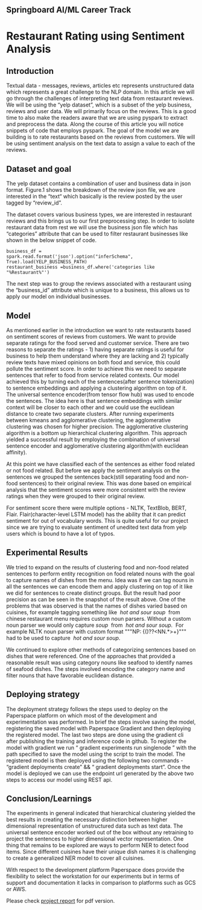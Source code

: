 ## Springboard AI/ML Career Track

# Restaurant Rating using Sentiment Analysis

## Introduction

Textual data - messages, reviews, articles
etc represents unstructured data which
represents a great challenge to the NLP
domain. In this article we will go through
the challenges of interpreting text data
from restaurant reviews. We will be using
the “yelp dataset”, which is a subset of the
yelp business, reviews and user data. We
will primarily focus on the reviews. This is
a good time to also make the readers
aware that we are using pyspark to
extract and preprocess the data. Along
the course of this article you will notice
snippets of code that employs pyspark.
The goal of the model we are building is
to rate restaurants based on the reviews
from customers. We will be using
sentiment analysis on the text data to
assign a value to each of the reviews.

## Dataset and goal

The yelp dataset contains a combination
of user and business data in json format.
Figure.1 shows the breakdown of the
review json file, we are interested in the
“text“ which basically is the review posted
by the user tagged by “review_id”.

The dataset covers various business
types, we are interested in restaurant
reviews and this brings us to our first
preprocessing step. In order to isolate
restaurant data from rest we will use the
business json file which has “categories”
attribute that can be used to filter
restaurant businesses like shown in the
below snippet of code.

```
business_df =
spark.read.format('json').option("inferSchema", True).load(YELP_BUSINESS_PATH)
restaurant_business =business_df.where('categories like "%Restaurant%"')
```

The next step was to group the reviews
associated with a restaurant using the
“business_id” attribute which is unique to
a business, this allows us to apply our
model on individual businesses.

## Model

As mentioned earlier in the introduction
we want to rate restaurants based on
sentiment scores of reviews from
customers. We want to provide separate
ratings for the food served and customer
service. There are two reasons to
separate the ratings - 1) having separate
ratings is useful for business to help them
understand where they are lacking and 2)
typically review texts have mixed opinions
on both food and service, this could
pollute the sentiment score.
In order to achieve this we need to
separate sentences that refer to food
from service related contexts. Our model
achieved this by turning each of the
sentences(after sentence tokenization) to
sentence embeddings and applying a
clustering algorithm on top of it. The
universal sentence encoder(from tensor
flow hub) was used to encode the
sentences. The idea here is that sentence
embeddings with similar context will be
closer to each other and we could use the
euclidean distance to create two separate
clusters. After running experiments
between kmeans and agglomerative
clustering, the agglomerative clustering
was chosen for higher precision. The
agglomerative clustering algorithm is a
bottom up hierarchical clustering
algorithm. This approach yielded a
successful result by employing the
combination of universal sentence
encoder and agglomerative clustering
algorithm(with euclidean affinity).

At this point we have classified each of the
sentences as either food related or not
food related. But before we apply the
sentiment analysis on the sentences we
grouped the sentences back(still
separating food and non-food sentences)
to their original review. This was done
based on empirical analysis that the
sentiment scores were more consistent
with the review ratings when they were
grouped to their original review.

For sentiment score there were multiple
options - NLTK, TextBlob, BERT, Flair.
Flair(character-level LSTM model) has the
ability that it can predict sentiment for out
of vocabulary words. This is quite useful
for our project since we are trying to
evaluate sentiment of unedited text data
from yelp users which is bound to have a
lot of typos.

## Experimental Results

We tried to expand on the results of
clustering food and non-food related
sentences to perform entity recognition
on food related nouns with the goal to
capture names of dishes from the menu.
Idea was if we can tag nouns in all the
sentences we can encode them and apply
clustering on top of it like we did for
sentences to create distinct groups. But
the result had poor precision as can be
seen in the snapshot of the result above.
One of the problems that was observed is
that the names of dishes varied based on
cuisines, for example tagging something
like ​ _hot and sour soup ​_ from chinese
restaurant menu requires custom noun
parsers. Without a custom noun parser
we would only capture ​ _soup ​_ from ​ _hot and
sour soup. ​_ For example NLTK noun parser
with custom format """NP:
{(<JJ><CC>)?<JJ>?<NN.*>+}""" had to be
used to capture ​ _hot and sour soup​_.

We continued to explore other methods
of categorizing sentences based on dishes
that were referenced. One of the
approaches that provided a reasonable
result was using category nouns like
seafood to identify names of seafood
dishes. The steps involved encoding the
category name and filter nouns that have
favorable euclidean distance.

## Deploying strategy

The deployment strategy follows the steps
used to deploy on the Paperspace
platform on which most of the
development and experimentation was
performed. In brief the steps involve
saving the model, registering the saved
model with Paperspace Gradient and then
deploying the registered model. The last
two steps are done using the gradient cli
after publishing the training and inference
code in github. To register the model with
gradient we run “​ gradient experiments run
singlenode​ ” with the path specified to save
the model using the script to train the
model. The registered model is then
deployed using the following two
commands -​ “gradient deployments create”
&& “​ gradient deployments start”​. Once the
model is deployed we can use the
endpoint url generated by the above two
steps to access our model using REST api.

## Conclusion/Learnings

The experiments in general indicated that
hierarchical clustering yielded the best
results in creating the necessary
distinction between higher dimensional
representation of unstructured data such
as text data. The universal sentence
encoder worked out of the box without
any retraining to project the sentences to
higher dimensional vector representation.
One thing that remains to be explored are
ways to perform NER to detect food
items. Since different cuisines have their
unique dish names it is challenging to
create a generalized NER model to cover
all cuisines.

With respect to the development platform
Paperspace does provide the flexibility to
select the workstation for our
experiments but in terms of support and
documentation it lacks in comparison to
platforms such as GCS or AWS.




Please check [project report](https://github.com/varunvijay8/yelp_challenge/blob/master/project_report.pdf) for pdf version.
